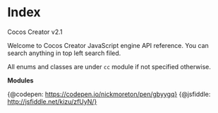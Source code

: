 # Index

Cocos Creator v2.1

Welcome to Cocos Creator JavaScript engine API reference. You can search anything in top left search filed.

All enums and classes are under ```cc``` module if not specified otherwise.

**Modules**

{@codepen: https://codepen.io/nickmoreton/pen/gbyygq}
{@jsfiddle: http://jsfiddle.net/kizu/zfUyN/}

